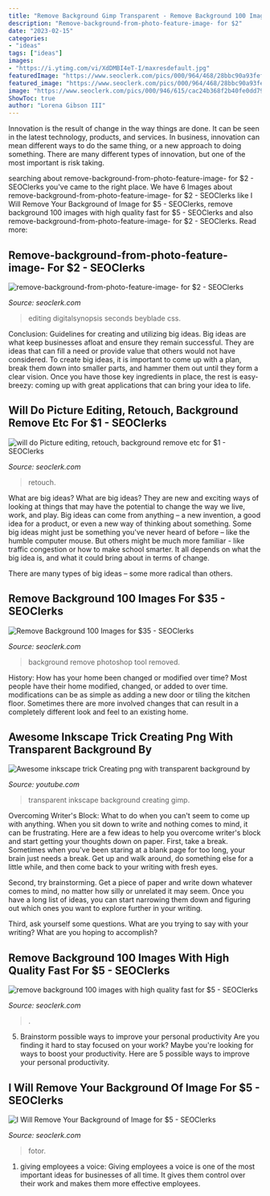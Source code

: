 ```yaml
---
title: "Remove Background Gimp Transparent - Remove Background 100 Images For $35"
description: "Remove-background-from-photo-feature-image- for $2"
date: "2023-02-15"
categories:
- "ideas"
tags: ["ideas"]
images:
- "https://i.ytimg.com/vi/XdDMBI4eT-I/maxresdefault.jpg"
featuredImage: "https://www.seoclerk.com/pics/000/964/468/28bbc90a93fef092293c94f672367b5f.png"
featured_image: "https://www.seoclerk.com/pics/000/964/468/28bbc90a93fef092293c94f672367b5f.png"
image: "https://www.seoclerk.com/pics/000/946/615/cac24b368f2b40fe0dd798f2eb6ff2da.jpg"
ShowToc: true
author: "Lorena Gibson III"
---
```



Innovation is the result of change in the way things are done. It can be seen in the latest technology, products, and services. In business, innovation can mean different ways to do the same thing, or a new approach to doing something. There are many different types of innovation, but one of the most important is risk taking.

	

		
searching about remove-background-from-photo-feature-image- for $2 - SEOClerks you've came to the right place. We have 6 Images about remove-background-from-photo-feature-image- for $2 - SEOClerks like I Will Remove Your Background of Image for $5 - SEOClerks, remove background 100 images with high quality fast for $5 - SEOClerks and also remove-background-from-photo-feature-image- for $2 - SEOClerks. Read more:
		
    
## Remove-background-from-photo-feature-image- For $2 - SEOClerks

<img loading=lazy src="https://www.seoclerk.com/pics/000/946/615/cac24b368f2b40fe0dd798f2eb6ff2da.jpg" onerror="this.onerror=null;this.src='https://tse3.mm.bing.net/th?id=OIP.ysJLNo8rQP4N15jy62_y2gHaD8&amp;pid=15.1';" alt="remove-background-from-photo-feature-image- for $2 - SEOClerks">

_Source: seoclerk.com_

>editing digitalsynopsis seconds beyblade css. 

	

Conclusion: Guidelines for creating and utilizing big ideas.
Big ideas are what keep businesses afloat and ensure they remain successful. They are ideas that can fill a need or provide value that others would not have considered. To create big ideas, it is important to come up with a plan, break them down into smaller parts, and hammer them out until they form a clear vision. Once you have those key ingredients in place, the rest is easy- breezy: coming up with great applications that can bring your idea to life.

    
## Will Do Picture Editing, Retouch, Background Remove Etc For $1 - SEOClerks

<img loading=lazy src="https://www.seoclerk.com/pics/000/964/699/1c0d28557e23c4abe8497be28eacca7c.jpg" onerror="this.onerror=null;this.src='https://tse4.mm.bing.net/th?id=OIP.HA0oVX4jxKvoSXvijqzKfAHaDj&amp;pid=15.1';" alt="will do Picture editing, retouch, background remove etc for $1 - SEOClerks">

_Source: seoclerk.com_

>retouch. 

	

What are big ideas?
What are big ideas? They are new and exciting ways of looking at things that may have the potential to change the way we live, work, and play. Big ideas can come from anything – a new invention, a good idea for a product, or even a new way of thinking about something.
Some big ideas might just be something you've never heard of before – like the humble computer mouse. But others might be much more familiar - like traffic congestion or how to make school smarter. It all depends on what the big idea is, and what it could bring about in terms of change.

There are many types of big ideas – some more radical than others.

    
## Remove Background 100 Images For $35 - SEOClerks

<img loading=lazy src="https://www.seoclerk.com/pics/598684-2aUuuc1524054797.jpg" onerror="this.onerror=null;this.src='https://tse1.mm.bing.net/th?id=OIP.0KbJUTQXHq7ySChewyeK0AHaCx&amp;pid=15.1';" alt="Remove Background 100 Images for $35 - SEOClerks">

_Source: seoclerk.com_

>background remove photoshop tool removed. 

	

History: How has your home been changed or modified over time?
Most people have their home modified, changed, or added to over time. modifications can be as simple as adding a new door or tiling the kitchen floor. Sometimes there are more involved changes that can result in a completely different look and feel to an existing home.

    
## Awesome Inkscape Trick Creating Png With Transparent Background By

<img loading=lazy src="https://i.ytimg.com/vi/XdDMBI4eT-I/maxresdefault.jpg" onerror="this.onerror=null;this.src='https://tse4.mm.bing.net/th?id=OIP.qs9WE6phxzGVq931oebF7AHaEK&amp;pid=15.1';" alt="Awesome inkscape trick Creating png with transparent background by">

_Source: youtube.com_

>transparent inkscape background creating gimp. 

	

Overcoming Writer's Block: What to do when you can't seem to come up with anything.
When you sit down to write and nothing comes to mind, it can be frustrating. Here are a few ideas to help you overcome writer's block and start getting your thoughts down on paper.
First, take a break. Sometimes when you've been staring at a blank page for too long, your brain just needs a break. Get up and walk around, do something else for a little while, and then come back to your writing with fresh eyes.

Second, try brainstorming. Get a piece of paper and write down whatever comes to mind, no matter how silly or unrelated it may seem. Once you have a long list of ideas, you can start narrowing them down and figuring out which ones you want to explore further in your writing.

Third, ask yourself some questions. What are you trying to say with your writing? What are you hoping to accomplish?

    
## Remove Background 100 Images With High Quality Fast For $5 - SEOClerks

<img loading=lazy src="https://www.seoclerk.com/pics/000/809/349/f11a303487d91990d67da3adf90880de.png" onerror="this.onerror=null;this.src='https://tse2.mm.bing.net/th?id=OIP.8RowNIfZGZDWfaOt-QiA3gHaEx&amp;pid=15.1';" alt="remove background 100 images with high quality fast for $5 - SEOClerks">

_Source: seoclerk.com_

>. 

	

5. Brainstorm possible ways to improve your personal productivity
Are you finding it hard to stay focused on your work? Maybe you're looking for ways to boost your productivity. Here are 5 possible ways to improve your personal productivity.

    
## I Will Remove Your Background Of Image For $5 - SEOClerks

<img loading=lazy src="https://www.seoclerk.com/pics/000/964/468/28bbc90a93fef092293c94f672367b5f.png" onerror="this.onerror=null;this.src='https://tse4.mm.bing.net/th?id=OIP.KLvJCpP-8JIpPJT2cjZ7XwHaDt&amp;pid=15.1';" alt="I Will Remove Your Background of Image for $5 - SEOClerks">

_Source: seoclerk.com_

>fotor. 

	

1. giving employees a voice: Giving employees a voice is one of the most important ideas for businesses of all time. It gives them control over their work and makes them more effective employees.

